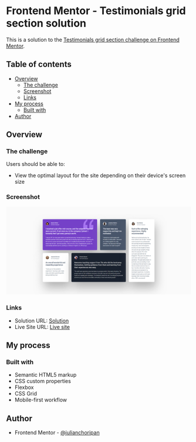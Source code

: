 # Frontend Mentor - Testimonials grid section solution

This is a solution to the [Testimonials grid section challenge on Frontend Mentor](https://www.frontendmentor.io/challenges/testimonials-grid-section-Nnw6J7Un7).

## Table of contents

- [Overview](#overview)
  - [The challenge](#the-challenge)
  - [Screenshot](#screenshot)
  - [Links](#links)
- [My process](#my-process)
  - [Built with](#built-with)
- [Author](#author)

## Overview

### The challenge

Users should be able to:

- View the optimal layout for the site depending on their device's screen size

### Screenshot

![](./screenshot.png)

### Links

- Solution URL: [Solution](https://www.frontendmentor.io/solutions/testimonials-grid-section-aFtcfyKyie)
- Live Site URL: [Live site](https://julianchoripan.github.io/FM-testimonials-grid-section)

## My process

### Built with

- Semantic HTML5 markup
- CSS custom properties
- Flexbox
- CSS Grid
- Mobile-first workflow

## Author

- Frontend Mentor - [@julianchoripan](https://www.frontendmentor.io/profile/julianchoripan)
